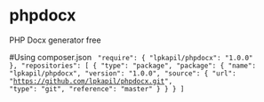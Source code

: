 # phpdocx
PHP Docx generator free

#Using composer.json
<code>
"require": {
        "lpkapil/phpdocx": "1.0.0"
    },
    "repositories": [
        {
            "type": "package",
            "package": {
                "name": "lpkapil/phpdocx",
                "version": "1.0.0",
                "source": {
                    "url": "https://github.com/lpkapil/phpdocx.git",
                    "type": "git",
                    "reference": "master"
                }
            }
        }
    ]
        </code>
